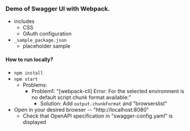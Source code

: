 ### Demo of Swagger UI with Webpack.
* includes
  * CSS
  * OAuth configuration
* `_sample_package.json`
  * placeholder sample

#### How to run locally?
* `npm install`
* `npm start`
  * Problems:
    * Problem1: "[webpack-cli] Error: For the selected environment is no default script chunk format available:"
      * Solution: Add `output.chunkFormat` and "browserslist"
* Open in your desired browser -- "http://localhost:8080"
  * Check that OpenAPI specification in "swagger-config.yaml" is displayed
